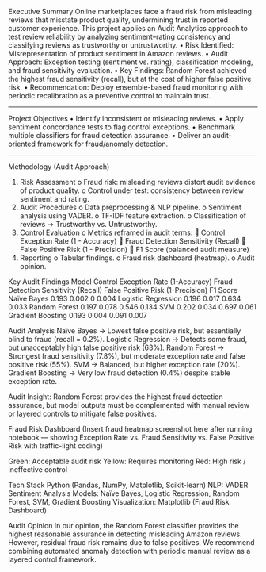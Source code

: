 Executive Summary
Online marketplaces face a fraud risk from misleading reviews that misstate product quality, undermining trust in reported customer experience.
This project applies an Audit Analytics approach to test review reliability by analyzing sentiment–rating consistency and classifying reviews as trustworthy or untrustworthy.
•	Risk Identified: Misrepresentation of product sentiment in Amazon reviews.
•	Audit Approach: Exception testing (sentiment vs. rating), classification modeling, and fraud sensitivity evaluation.
•	Key Findings: Random Forest achieved the highest fraud sensitivity (recall), but at the cost of higher false positive risk.
•	Recommendation: Deploy ensemble-based fraud monitoring with periodic recalibration as a preventive control to maintain trust.
________________________________________
Project Objectives
•	Identify inconsistent or misleading reviews.
•	Apply sentiment concordance tests to flag control exceptions.
•	Benchmark multiple classifiers for fraud detection assurance.
•	Deliver an audit-oriented framework for fraud/anomaly detection.
________________________________________
Methodology (Audit Approach)
1.	Risk Assessment
o	Fraud risk: misleading reviews distort audit evidence of product quality.
o	Control under test: consistency between review sentiment and rating.
2.	Audit Procedures
o	Data preprocessing & NLP pipeline.
o	Sentiment analysis using VADER.
o	TF-IDF feature extraction.
o	Classification of reviews → Trustworthy vs. Untrustworthy.
3.	Control Evaluation
o	Metrics reframed in audit terms:
	Control Exception Rate (1 - Accuracy)
	Fraud Detection Sensitivity (Recall)
	False Positive Risk (1 - Precision)
	F1 Score (balanced audit measure)
4.	Reporting
o	Tabular findings.
o	Fraud risk dashboard (heatmap).
o	Audit opinion.

Key Audit Findings
Model	Control Exception Rate (1-Accuracy)	Fraud Detection Sensitivity (Recall)	False Positive Risk (1-Precision)	F1 Score
Naïve Bayes	0.193	0.002	0	0.004
Logistic Regression	0.196	0.017	0.634	0.033
Random Forest	0.197	0.078	0.546	0.134
SVM	0.202	0.034	0.697	0.061
Gradient Boosting	0.193	0.004	0.091	0.007


Audit Analysis
Naïve Bayes → Lowest false positive risk, but essentially blind to fraud (recall = 0.2%).
Logistic Regression → Detects some fraud, but unacceptably high false positive risk (63%).
Random Forest → Strongest fraud sensitivity (7.8%), but moderate exception rate and false positive risk (55%).
SVM → Balanced, but higher exception rate (20%).
Gradient Boosting → Very low fraud detection (0.4%) despite stable exception rate.

Audit Insight:
Random Forest provides the highest fraud detection assurance, but model outputs must be complemented with manual review or layered controls to mitigate false positives.

 Fraud Risk Dashboard
(Insert fraud heatmap screenshot here after running notebook — showing Exception Rate vs. Fraud Sensitivity vs. False Positive Risk with traffic-light coding)

 Green: Acceptable audit risk
Yellow: Requires monitoring
 Red: High risk / ineffective control

Tech Stack
Python (Pandas, NumPy, Matplotlib, Scikit-learn)
NLP: VADER Sentiment Analysis
Models: Naïve Bayes, Logistic Regression, Random Forest, SVM, Gradient Boosting
Visualization: Matplotlib (Fraud Risk Dashboard)


 Audit Opinion
In our opinion, the Random Forest classifier provides the highest reasonable assurance in detecting misleading Amazon reviews. However, residual fraud risk remains due to false positives. We recommend combining automated anomaly detection with periodic manual review as a layered control framework.
